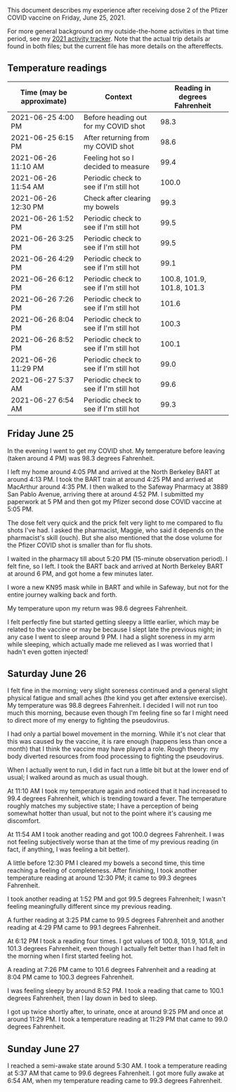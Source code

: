 This document describes my experience after receiving dose 2 of the
Pfizer COVID vaccine on Friday, June 25, 2021.

For more general background on my outside-the-home activities in that
time period, see my [2021 activity
tracker](2021-activity-tracker.md). Note that the actual trip details
ar found in both files; but the current file has more details on the
aftereffects.

## Temperature readings

Time (may be approximate) | Context | Reading in degrees Fahrenheit
-- | -- | --
2021-06-25 4:00 PM | Before heading out for my COVID shot | 98.3
2021-06-25 6:15 PM | After returning from my COVID shot | 98.6
2021-06-26 11:10 AM | Feeling hot so I decided to measure | 99.4
2021-06-26 11:54 AM | Periodic check to see if I'm still hot | 100.0
2021-06-26 12:30 PM | Check after clearing my bowels | 99.3
2021-06-26 1:52 PM | Periodic check to see if I'm still hot | 99.5
2021-06-26 3:25 PM | Periodic check to see if I'm still hot | 99.5
2021-06-26 4:29 PM | Periodic check to see if I'm still hot | 99.1
2021-06-26 6:12 PM | Periodic check to see if I'm still hot | 100.8, 101.9, 101.8, 101.3
2021-06-26 7:26 PM | Periodic check to see if I'm still hot | 101.6
2021-06-26 8:04 PM | Periodic check to see if I'm still hot | 100.3
2021-06-26 8:52 PM | Periodic check to see if I'm still hot | 100.1
2021-06-26 11:29 PM | Periodic check to see if I'm still hot | 99.0
2021-06-27 5:37 AM | Periodic check to see if I'm still hot | 99.6
2021-06-27 6:54 AM | Periodic check to see if I'm still hot | 99.3

## Friday June 25

In the evening I went to get my COVID shot. My temperature before
leaving (taken around 4 PM) was 98.3 degrees Fahrenheit.

I left my home around 4:05 PM and arrived at the North Berkeley BART
at around 4:13 PM. I took the BART train at around 4:25 PM and arrived
at MacArthur around 4:35 PM. I then walked to the Safeway Pharmacy at
3889 San Pablo Avenue, arriving there at around 4:52 PM. I submitted
my paperwork at 5 PM and then got my Pfizer second dose COVID vaccine
at 5:05 PM.

The dose felt very quick and the prick felt very light to me compared
to flu shots I've had. I asked the pharmacist, Maggie, who said it
depends on the pharmacist's skill (ouch). But she also mentioned that
the dose volume for the Pfizer COVID shot is smaller than for flu
shots.

I waited in the pharmacy till about 5:20 PM (15-minute observation
period). I felt fine, so I left. I took the BART back and arrived at
North Berkeley BART at around 6 PM, and got home a few minutes later.

I wore a new KN95 mask while in BART and while in Safeway, but not for
the entire journey walking back and forth.

My temperature upon my return was 98.6 degrees Fahrenheit.

I felt perfectly fine but started getting sleepy a little earlier,
which may be related to the vaccine or may be because I slept late the
previous night; in any case I went to sleep around 9 PM. I had a
slight soreness in my arm while sleeping, which actually made me
relieved as I was worried that I hadn't even gotten injected!

## Saturday June 26

I felt fine in the morning; very slight soreness continued and a
general slight physical fatigue and small aches (the kind you get
after extensive exercise). My temperature was 98.8 degrees
Fahrenheit. I decided I will not run too much this morning, because
even though I'm feeling fine so far I might need to direct more of my
energy to fighting the pseudovirus.

I had only a partial bowel movement in the morning. While it's not
clear that this was caused by the vaccine, it is rare enough (happens
less than once a month) that I think the vaccine may have played a
role. Rough theory: my body diverted resources from food processing to
fighting the pseudovirus.

When I actually went to run, I did in fact run a little bit but at the
lower end of usual; I walked around as much as usual though.

At 11:10 AM I took my temperature again and noticed that it had
increased to 99.4 degrees Fahrenheit, which is trending toward a
fever. The temperature roughly matches my subjective state; I have a
perception of being somewhat hotter than usual, but not to the point
where it's causing me discomfort.

At 11:54 AM I took another reading and got 100.0 degrees Fahrenheit. I
was not feeling subjectively worse than at the time of my previous
reading (in fact, if anything, I was feeling a bit better).

A little before 12:30 PM I cleared my bowels a second time, this time
reaching a feeling of completeness. After finishing, I took another
temperature reading at around 12:30 PM; it came to 99.3 degrees
Fahrenheit.

I took another reading at 1:52 PM and got 99.5 degrees Fahrenheit; I
wasn't feeling meaningfully different since my previous reading.

A further reading at 3:25 PM came to 99.5 degrees Fahrenheit and
another reading at 4:29 PM came to 99.1 degrees Fahrenheit.

At 6:12 PM I took a reading four times. I got values of 100.8, 101.9,
101.8, and 101.3 degrees Fahrenheit, even though I actually felt
better than I had felt in the morning when I first started feeling
hot.

A reading at 7:26 PM came to 101.6 degrees Fahrenheit and a reading
at 8:04 PM came to 100.3 degrees Fahrenheit.

I was feeling sleepy by around 8:52 PM. I took a reading that came to
100.1 degrees Fahrenheit, then I lay down in bed to sleep.

I got up twice shortly after, to urinate, once at around 9:25 PM and
once at around 11:29 PM. I took a temperature reading at 11:29 PM that
came to 99.0 degrees Fahrenheit.

## Sunday June 27

I reached a semi-awake state around 5:30 AM. I took a temperature
reading at 5:37 AM that came to 99.6 degrees Fahrenheit. I got more
fully awake at 6:54 AM, when my temperature reading came to 99.3
degrees Fahrenheit.